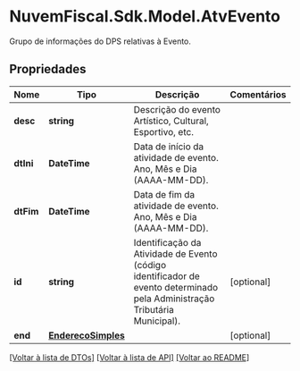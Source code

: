 # NuvemFiscal.Sdk.Model.AtvEvento
Grupo de informações do DPS relativas à Evento.

## Propriedades

Nome | Tipo | Descrição | Comentários
------------ | ------------- | ------------- | -------------
**desc** | **string** | Descrição do evento Artístico, Cultural, Esportivo, etc. | 
**dtIni** | **DateTime** | Data de início da atividade de evento. Ano, Mês e Dia (AAAA-MM-DD). | 
**dtFim** | **DateTime** | Data de fim da atividade de evento. Ano, Mês e Dia (AAAA-MM-DD). | 
**id** | **string** | Identificação da Atividade de Evento (código identificador de evento determinado pela Administração Tributária Municipal). | [optional] 
**end** | [**EnderecoSimples**](EnderecoSimples.md) |  | [optional] 

[[Voltar à lista de DTOs]](../README.md#documentation-for-models) [[Voltar à lista de API]](../README.md#documentation-for-api-endpoints) [[Voltar ao README]](../README.md)

